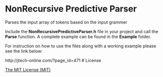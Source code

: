 # NonRecursive Predictive Parser
Parses the input array of tokens based on the input grammer

Include the <b>NonRecursivePredictiveParser.h</b> file in your project and call the <b>Parse</b> function. A complete example can be found in the <b>Example</b> folder. 

For instruction on how to use the files along with a working example please see the link below:

<link>http://jtech-online.com/?page_id=471</link>
# License

[The MIT License (MIT)](http://opensource.org/licenses/MIT)
